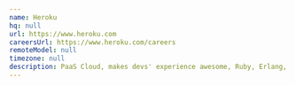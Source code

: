 ```yaml
---
name: Heroku
hq: null
url: https://www.heroku.com
careersUrl: https://www.heroku.com/careers
remoteModel: null
timezone: null
description: PaaS Cloud, makes devs' experience awesome, Ruby, Erlang, Javascript, Golang, Python.
---
```

